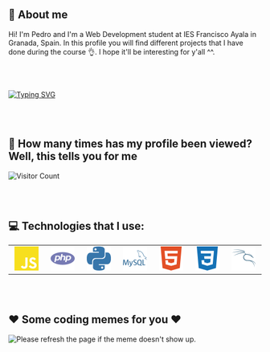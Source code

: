 ## 📢 About me
Hi! I'm Pedro and I'm a Web Development student at IES Francisco Ayala in Granada, Spain. In this profile you will find different projects that I have done during the course 👌. I hope it'll be interesting for y'all ^^.

</br></br>

[![Typing SVG](https://readme-typing-svg.demolab.com?font=Fira+Code&size=29&duration=1600&pause=5000&width=435&lines=Thanks+for+stalking+me+%3C3)](https://git.io/typing-svg)

</br></br>

## 👀 How many times has my profile been viewed? Well, this tells you for me
![Visitor Count](https://profile-counter.glitch.me/pedroespigares/count.svg)

</br></br>

## 💻 Technologies that I use:
<table>
  <tr>
    <td align="center" width="96">
        <img src="./img/javascript.svg" width="48" height="48" alt="JavaScrip" />
    </td>
    <td align="center" width="96">
        <img src="./img/php.svg" width="48" height="48" alt="PHP" />
    </td>
    <td align="center" width="96">
        <img src="./img/python.svg" width="48" height="48" alt="Python" />
    </td>
    <td align="center" width="96">
        <img src="./img/mysql.svg" width="48" height="48" alt="MySql" />
    </td>
    <td align="center" width="96">
        <img src="./img/html.svg" width="48" height="48" alt="HTML" />
    </td>
    <td align="center" width="96">
        <img src="./img/css.svg" width="48" height="48" alt="CSS" />
    </td>
    <td align="center" width="96">
        <img src="./img/kali.svg" width="48" height="48" alt="Kali Linux" />
    </td>
  </tr>
 </table>
 
 </br></br>

## ❤ Some coding memes for you ❤
<img src='https://random-memer.herokuapp.com/' title="Meme" alt="Please refresh the page if the meme doesn't show up." style="width:50%;height:50%">
